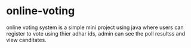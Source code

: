 # online-voting
  online voting system is a simple mini project using java where users can register to vote using thier adhar ids, admin can see the poll resultss and view canditates.
